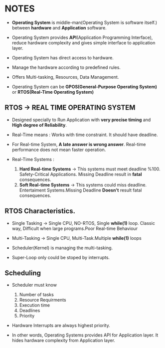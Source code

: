# NOTES

- **Operating System** is middle-man(Operating System is software itself.) between **hardware** and **Application** software.

- Operating System provides **API**(Application Programming Interface), reduce hardware complexity and gives simple interface to application layer.

- Operating System has direct access to hardware.

- Manage the hardware according to predefined rules.

- Offers Multi-tasking, Resources, Data Management. 

- Operating System can be **GPOS(General-Purpose Operating System)** or **RTOS(Real-Time Operating System)**

## RTOS -> REAL TIME OPERATING SYSTEM
- Designed specially to Run Application with **very precise timing** and **High degree of Reliability**. 

- Real-Time means : Works with time constraint. It should have deadline. 

- For Real-time System, **A late answer is wrong answer**. Real-time performance does not mean faster operation.

- Real-Time Systems :
    1. **Hard Real-time Systems**   -> This systems must meet deadline %100. Safety-Critical Applications. Missing Deadline result in **fatal** consequences.
    2. **Soft Real-time Systems**   -> This systems could miss deadline. Entertaiment Systems.Missing Deadline **Doesn't** result fatal consequences.

## RTOS Characteristics.
- Single Tasking    -> Single CPU, NO-RTOS, Single **while(1)** loop. Classic way, Difficult when large programs.Poor Real-time Behaviour
- Multi-Tasking     -> Single CPU, Multi-Task.Multiple **while(1)** loops

- Scheduler(Kernel) is managing the multi-tasking. 

- Super-Loop only could be stoped by interrupts.

## Scheduling
- Scheduler must know 
    1. Number of tasks
    2. Resource Requirments
    3. Execution time
    4. Deadlines
    5. Priority

- Hardware Interrupts are always highest priority.

- In other words, Operating Systems provides API for Application layer. It hides hardware complexity from Application layer.